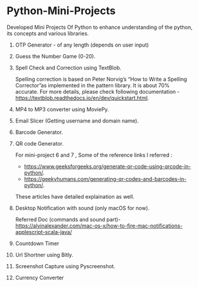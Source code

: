 # Python-Mini-Projects
Developed Mini Projects Of Python to enhance understanding of the python, its concepts and various libraries.

  1. OTP Generator -  of any length (depends on user input)
  2. Guess the Number Game (0-20).
  3. Spell Check and Correction using TextBlob.
     
     Spelling correction is based on Peter Norvig’s “How to Write a Spelling Corrector”as implemented in the pattern library. It is about 70% accurate. For      more details, please check following documentation - https://textblob.readthedocs.io/en/dev/quickstart.html.
  4. MP4 to MP3 converter using MoviePy.
  5. Email Slicer (Getting username and domain name).
  6. Barcode Generator.
  7. QR code Generator.
     
     For mini-project 6 and 7 , Some of the reference links I referred :
       - https://www.geeksforgeeks.org/generate-qr-code-using-qrcode-in-python/.
       - https://geekyhumans.com/generating-qr-codes-and-barcodes-in-python/.
       
     These articles have detailed explaination as well.
  8. Desktop Notification with sound (only macOS for now).
       
       Referred Doc (commands and sound part)- https://alvinalexander.com/mac-os-x/how-to-fire-mac-notifications-applescript-scala-java/
  9. Countdown Timer 
  10. Url Shortner using Bitly.
  11. Screenshot Capture using Pyscreenshot.
  12. Currency Converter 

